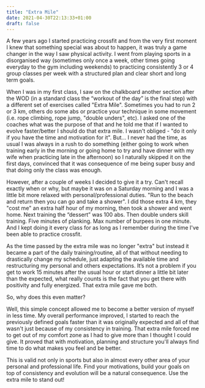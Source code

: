 ```yaml
---
title: "Extra Mile"
date: 2021-04-30T22:13:33+01:00
draft: false
---
```

A few years ago I started practicing crossfit and from the very first moment I knew that something special was about to happen, it was truly a game changer in the way I saw physical activity. I went from playing sports in a disorganised way (sometimes only once a week, other times going everyday to the gym including weekends) to practicing consistently 3 or 4 group classes per week with a structured plan and clear short and long term goals.

When I was in my first class, I saw on the chalkboard another section after the WOD (in a standard class the “workout of the day” is the final step) with a different set of exercises called "Extra Mile". Sometimes you had to run 2 or 3 km, others do some abs or practice your technique in some movement (i.e. rope climbing, rope jump, "double unders", etc). I asked one of the coaches what was the purpose of that and he told me that if I wanted to evolve faster/better I should do that extra mile. I wasn't obliged - "do it only if you have the time and motivation for it". But... I never had the time, as usual I was always in a rush to do something (either going to work when training early in the morning or going home to try and have dinner with my wife when practicing late in the afternoon) so I naturally skipped it on the first days, convinced that it was consequence of me being super busy and that doing only the class was enough.

However, after a couple of weeks I decided to give it a try. Can't recall exactly when or why, but maybe it was on a Saturday morning and I was a little bit more relaxed with personal/professional duties. "Run to the beach and return then you can go and take a shower". I did those extra 4 km, they "cost me" an extra half hour of my morning, then took a shower and went home. Next training the “dessert” was 100 abs. Then double unders skill training. Five minutes of planking. Max number of burpees in one minute. And I kept doing it every class for as long as I remember during the time I've been able to practice crossfit.

As the time passed by the extra mile was no longer "extra" but instead it became a part of the daily training/routine, all of that without needing to drastically change my schedule, just adapting the available time and restructuring my personal and others expectations. It’s not a problem if you get to work 15 minutes after the usual hour or start dinner a little bit later than the expected, what really counts is the fact that you get there with positivity and fully energized. That extra mile gave me both.

So, why does this even matter?

Well, this simple concept allowed me to become a better version of myself in less time. My overall performance improved, I started to reach the previously defined goals faster than it was originally expected and all of that wasn't just because of my consistency in training. That extra mile forced me to get out of my comfort zone as I had to give more than I thought I could give. It proved that with motivation, planning and structure you'll always find time to do what makes you feel and be better.

This is valid not only in sports but also in almost every other area of your personal and professional life. Find your motivations, build your goals on top of consistency and evolution will be a natural consequence. Use the extra mile to stand out!

